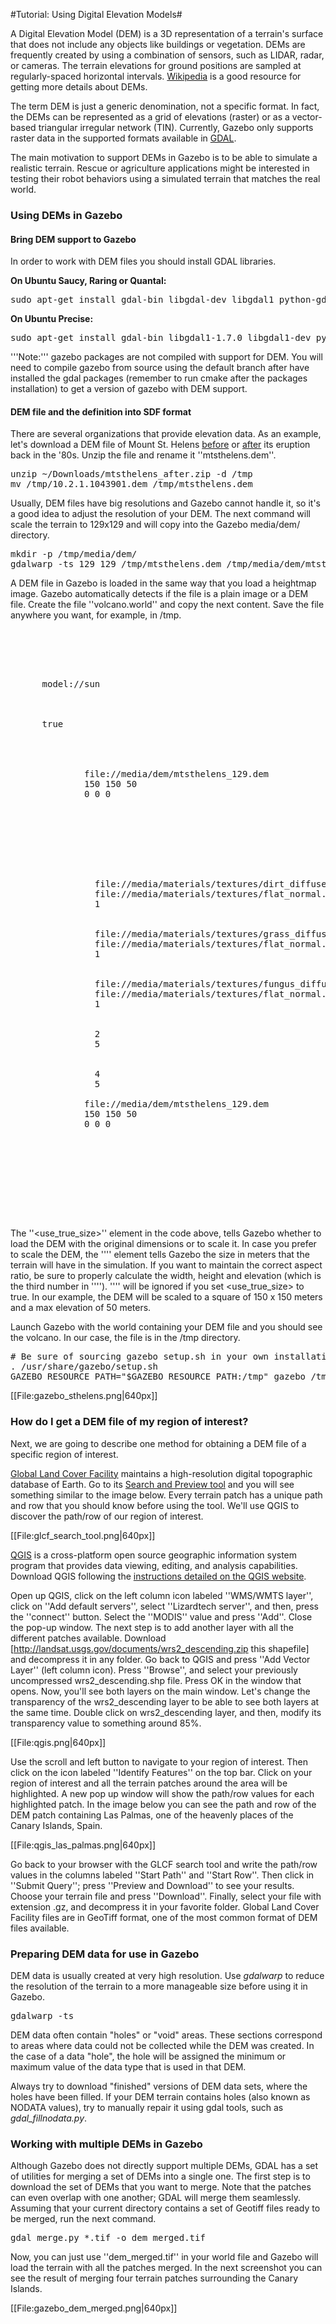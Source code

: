 #Tutorial: Using Digital Elevation Models#

A Digital Elevation Model (DEM) is a 3D representation of a terrain's surface that does not include any objects like buildings or vegetation. DEMs are frequently created by using a combination of sensors, such as LIDAR, radar, or cameras. The terrain elevations for ground positions are sampled at regularly-spaced horizontal intervals. [Wikipedia](http://en.wikipedia.org/wiki/Digital_elevation_model) is a good resource for getting more details about DEMs.

The term DEM is just a generic denomination,  not a specific format. In fact, the DEMs can be represented as a grid of elevations (raster) or as a vector-based triangular irregular network (TIN). Currently, Gazebo only supports raster data in the supported formats available in [GDAL](http://www.gdal.org/).

The main motivation to support DEMs in Gazebo is to be able to simulate a realistic terrain. Rescue or agriculture applications might be interested in testing their robot behaviors using a simulated terrain that matches the real world.

### Using DEMs in Gazebo ###

#### Bring DEM support to Gazebo ####

In order to work with DEM files you should install GDAL libraries.

**On Ubuntu Saucy, Raring or Quantal:**
<pre>
sudo apt-get install gdal-bin libgdal-dev libgdal1 python-gdal
</pre>

**On Ubuntu Precise:**
<pre>
sudo apt-get install gdal-bin libgdal1-1.7.0 libgdal1-dev python-gdal
</pre>

'''Note:''' gazebo packages are not compiled with support for DEM. You will need to compile gazebo from source using the default branch after have installed the gdal packages (remember to run cmake after the packages installation) to get a version of gazebo with DEM support.

#### DEM file and the definition into SDF format

There are several organizations that provide elevation data. As an example, let's download a DEM file of Mount St. Helens [before](http://extract.cr.usgs.gov/public/NED/mtsthelens_before.zip) or [after](http://extract.cr.usgs.gov/public/NED/mtsthelens_after.zip) its eruption back in the '80s. Unzip the file and rename it ''mtsthelens.dem''.

<pre>
unzip ~/Downloads/mtsthelens_after.zip -d /tmp
mv /tmp/10.2.1.1043901.dem /tmp/mtsthelens.dem
</pre>

Usually, DEM files have big resolutions and Gazebo cannot handle it, so it's a good idea to adjust the resolution of your DEM. The next command will scale the terrain to 129x129 and will copy into the Gazebo media/dem/ directory.

<pre>
mkdir -p /tmp/media/dem/
gdalwarp -ts 129 129 /tmp/mtsthelens.dem /tmp/media/dem/mtsthelens_129.dem
</pre>


A DEM file in Gazebo is loaded in the same way that you load a heightmap image. Gazebo automatically detects if the file is a plain image or a DEM file. Create the file ''volcano.world'' and copy the next content. Save the file anywhere you want, for example, in /tmp.

<pre>
<?xml version="1.0" ?>
<sdf version="1.4">
  <world name="default">
    <!-- A global light source -->
    <include>
      <uri>model://sun</uri>
    </include>

    <model name="heightmap">
      <static>true</static>
      <link name="link">
        <collision name="collision">
          <geometry>
            <heightmap>
              <uri>file://media/dem/mtsthelens_129.dem</uri>
              <size>150 150 50</size>
              <pos>0 0 0</pos>
            </heightmap>
          </geometry>
        </collision>

        <visual name="visual_abcedf">
          <geometry>
            <heightmap>
              <texture>
                <diffuse>file://media/materials/textures/dirt_diffusespecular.png</diffuse>
                <normal>file://media/materials/textures/flat_normal.png</normal>
                <size>1</size>
              </texture>
              <texture>
                <diffuse>file://media/materials/textures/grass_diffusespecular.png</diffuse>
                <normal>file://media/materials/textures/flat_normal.png</normal>
                <size>1</size>
              </texture>
              <texture>
                <diffuse>file://media/materials/textures/fungus_diffusespecular.png</diffuse>
                <normal>file://media/materials/textures/flat_normal.png</normal>
                <size>1</size>
              </texture>
              <blend>
                <min_height>2</min_height>
                <fade_dist>5</fade_dist>
              </blend>
              <blend>
                <min_height>4</min_height>
                <fade_dist>5</fade_dist>
              </blend>
              <uri>file://media/dem/mtsthelens_129.dem</uri>
              <size>150 150 50</size>
              <pos>0 0 0</pos>
            </heightmap>
          </geometry>
        </visual>

      </link>
    </model>

  </world>
</sdf>
</pre>

The ''<use_true_size>'' element in the code above, tells Gazebo whether to load the DEM with the original dimensions or to scale it. In case you prefer to scale the DEM, the ''<size>'' element tells Gazebo the size in meters that the terrain will have in the simulation. If you want to maintain the correct aspect ratio, be sure to properly calculate the width, height and elevation (which is the third number in ''<size>''). ''<size>'' will be ignored if you set <use_true_size> to true. In our example, the DEM will be scaled to a square of 150 x 150 meters and a max elevation of 50 meters.

Launch Gazebo with the world containing your DEM file and you should see the volcano. In our case, the file is in the /tmp directory.

<pre>
# Be sure of sourcing gazebo setup.sh in your own installation path
. /usr/share/gazebo/setup.sh
GAZEBO_RESOURCE_PATH="$GAZEBO_RESOURCE_PATH:/tmp" gazebo /tmp/volcano.world
</pre>

[[File:gazebo_sthelens.png|640px]]

### How do I get a DEM file of my region of interest? ###

Next, we are going to describe one method for obtaining a DEM file of a specific region of interest.

[Global Land Cover Facility](http://glcf.umd.edu/) maintains a high-resolution digital topographic database of Earth. Go to its [Search and Preview tool](http://glcfapp.glcf.umd.edu:8080/esdi/index.jsp) and you will see something similar to the image below. Every terrain patch has a unique path and row that you should know before using the tool. We'll use QGIS to discover the path/row of our region of interest.


[[File:glcf_search_tool.png|640px]]


[QGIS](http://www.qgis.org/) is a cross-platform open source geographic information system program that provides data viewing, editing, and analysis capabilities. Download QGIS following the [instructions detailed on the QGIS website](http://www.qgis.org/en/site/forusers/download.html).

Open up QGIS, click on the left column icon labeled ''WMS/WMTS layer'', click on ''Add default servers'', select ''Lizardtech server'', and then, press the ''connect'' button. Select the ''MODIS'' value and press ''Add''. Close the pop-up window. The next step is to add another layer with all the different patches available. Download [http://landsat.usgs.gov/documents/wrs2_descending.zip this shapefile] and decompress it in any folder. Go back to QGIS and press ''Add Vector Layer'' (left column icon). Press ''Browse'', and select your previously uncompressed wrs2_descending.shp file. Press OK in the window that opens. Now, you'll see both layers on the main window. Let's change the transparency of the wrs2_descending layer to be able to see both layers at the same time. Double click on wrs2_descending layer, and then, modify its transparency value to something around 85%.

[[File:qgis.png|640px]]

Use the scroll and left button to navigate to your region of interest. Then click on the icon labeled ''Identify Features'' on the top bar. Click on your region of interest and all the terrain patches around the area will be highlighted. A new pop up window will show the path/row values for each highlighted patch. In the image below you can see the path and row of the DEM patch containing Las Palmas, one of the heavenly places of the Canary Islands, Spain.

[[File:qgis_las_palmas.png|640px]]


Go back to your browser with the GLCF search tool and write the path/row values in the columns labeled ''Start Path'' and ''Start Row''. Then click in ''Submit Query''; press ''Preview and Download'' to see your results. Choose your terrain file and press ''Download''. Finally, select your file with extension .gz, and decompress it in your favorite folder. Global Land Cover Facility files are in GeoTiff format, one of the most common format of DEM files available.

### Preparing DEM data for use in Gazebo ###

DEM data is usually created at very high resolution. Use *gdalwarp* to reduce the resolution of the terrain to a more manageable size before using it in Gazebo.

<pre>
gdalwarp -ts <width> <height> <srcDEM> <targetDEM>
</pre>

DEM data often contain "holes" or "void" areas. These sections correspond to areas where data could not be collected while the DEM was created. In the case of a data "hole", the hole will be assigned the minimum or maximum value of the data type that is used in that DEM.

Always try to download "finished" versions of DEM data sets, where the holes have been filled. If your DEM terrain contains holes (also known as NODATA values), try to manually repair it using gdal tools, such as *gdal_fillnodata.py*.

### Working with multiple DEMs in Gazebo ###

Although Gazebo does not directly support multiple DEMs, GDAL has a set of utilities for merging a set of DEMs into a single one. The first step is to download the set of DEMs that you want to merge. Note that the patches can even overlap with one another; GDAL will merge them seamlessly. Assuming that your current directory contains a set of Geotiff files ready to be merged, run the next command.

<pre>
gdal_merge.py *.tif -o dem_merged.tif
</pre>

Now, you can just use ''dem_merged.tif'' in your world file and Gazebo will load the terrain with all the patches merged. In the next screenshot you can see the result of merging four terrain patches surrounding the Canary Islands.

[[File:gazebo_dem_merged.png|640px]]
